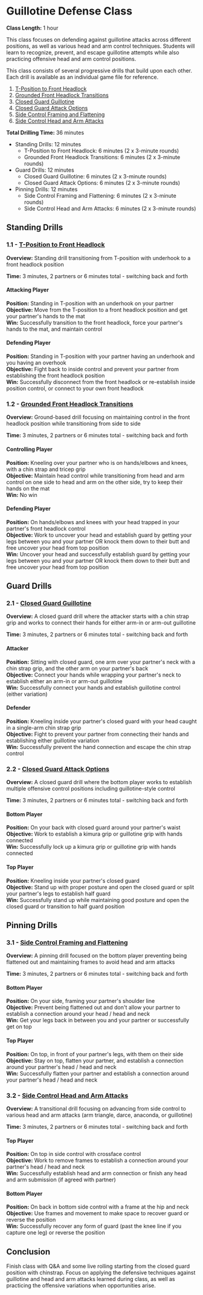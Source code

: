 # Guillotine Defense Class
**Class Length:** 1 hour

This class focuses on defending against guillotine attacks across different positions, as well as various head and arm control techniques. Students will learn to recognize, prevent, and escape guillotine attempts while also practicing offensive head and arm control positions.

This class consists of several progressive drills that build upon each other. Each drill is available as an individual game file for reference.

1. [T-Position to Front Headlock](https://mennlo.github.io/grappling-games/md-viewer.html?file=games/standing/t-position-to-front-headlock.md)
2. [Grounded Front Headlock Transitions](https://mennlo.github.io/grappling-games/md-viewer.html?file=games/standing/grounded-front-headlock-transitions.md)
3. [Closed Guard Guillotine](https://mennlo.github.io/grappling-games/md-viewer.html?file=games/guard/closed/closed-guard-guillotine.md)
4. [Closed Guard Attack Options](https://mennlo.github.io/grappling-games/md-viewer.html?file=games/guard/closed/closed-guard-attack-options.md)
5. [Side Control Framing and Flattening](https://mennlo.github.io/grappling-games/md-viewer.html?file=games/pinning/side-framing-and-flattening.md)
6. [Side Control Head and Arm Attacks](https://mennlo.github.io/grappling-games/md-viewer.html?file=games/pinning/side-control-arm-triangle-setup.md)

**Total Drilling Time:** 36 minutes
- Standing Drills: 12 minutes
  - T-Position to Front Headlock: 6 minutes (2 x 3-minute rounds)
  - Grounded Front Headlock Transitions: 6 minutes (2 x 3-minute rounds)
- Guard Drills: 12 minutes
  - Closed Guard Guillotine: 6 minutes (2 x 3-minute rounds)
  - Closed Guard Attack Options: 6 minutes (2 x 3-minute rounds)
- Pinning Drills: 12 minutes
  - Side Control Framing and Flattening: 6 minutes (2 x 3-minute rounds)
  - Side Control Head and Arm Attacks: 6 minutes (2 x 3-minute rounds)

## Standing Drills

### 1.1 - [T-Position to Front Headlock](https://mennlo.github.io/grappling-games/md-viewer.html?file=games/standing/t-position-to-front-headlock.md)

**Overview:** Standing drill transitioning from T-position with underhook to a front headlock position

**Time:** 3 minutes, 2 partners or 6 minutes total - switching back and forth

#### Attacking Player
**Position:** Standing in T-position with an underhook on your partner  
**Objective:** Move from the T-position to a front headlock position and get your partner's hands to the mat  
**Win:** Successfully transition to the front headlock, force your partner's hands to the mat, and maintain control  

#### Defending Player
**Position:** Standing in T-position with your partner having an underhook and you having an overhook  
**Objective:** Fight back to inside control and prevent your partner from establishing the front headlock position  
**Win:** Successfully disconnect from the front headlock or re-establish inside position control, or connect to your own front headlock  

### 1.2 - [Grounded Front Headlock Transitions](https://mennlo.github.io/grappling-games/md-viewer.html?file=games/standing/grounded-front-headlock-transitions.md)

**Overview:** Ground-based drill focusing on maintaining control in the front headlock position while transitioning from side to side

**Time:** 3 minutes, 2 partners or 6 minutes total - switching back and forth

#### Controlling Player
**Position:** Kneeling over your partner who is on hands/elbows and knees, with a chin strap and tricep grip  
**Objective:** Maintain head control while transitioning from head and arm control on one side to head and arm on the other side, try to keep their hands on the mat  
**Win:** No win

#### Defending Player
**Position:** On hands/elbows and knees with your head trapped in your partner's front headlock control  
**Objective:** Work to uncover your head and establish guard by getting your legs between you and your partner OR knock them down to their butt and free uncover your head from top position  
**Win:** Uncover your head and successfully establish guard by getting your legs between you and your partner OR knock them down to their butt and free uncover your head from top position  

## Guard Drills

### 2.1 - [Closed Guard Guillotine](https://mennlo.github.io/grappling-games/md-viewer.html?file=games/guard/closed/closed-guard-guillotine.md)

**Overview:** A closed guard drill where the attacker starts with a chin strap grip and works to connect their hands for either arm-in or arm-out guillotine

**Time:** 3 minutes, 2 partners or 6 minutes total - switching back and forth

#### Attacker
**Position:** Sitting with closed guard, one arm over your partner's neck with a chin strap grip, and the other arm on your partner's back  
**Objective:** Connect your hands while wrapping your partner's neck to establish either an arm-in or arm-out guillotine  
**Win:** Successfully connect your hands and establish guillotine control (either variation)  

#### Defender
**Position:** Kneeling inside your partner's closed guard with your head caught in a single-arm chin strap grip  
**Objective:** Fight to prevent your partner from connecting their hands and establishing either guillotine variation  
**Win:** Successfully prevent the hand connection and escape the chin strap control  

### 2.2 - [Closed Guard Attack Options](https://mennlo.github.io/grappling-games/md-viewer.html?file=games/guard/closed/closed-guard-attack-options.md)

**Overview:** A closed guard drill where the bottom player works to establish multiple offensive control positions including guillotine-style control

**Time:** 3 minutes, 2 partners or 6 minutes total - switching back and forth

#### Bottom Player
**Position:** On your back with closed guard around your partner's waist  
**Objective:** Work to establish a kimura grip or guillotine grip with hands connected  
**Win:** Successfully lock up a kimura grip or guillotine grip with hands connected

#### Top Player
**Position:** Kneeling inside your partner's closed guard  
**Objective:** Stand up with proper posture and open the closed guard or split your partner's legs to establish half guard  
**Win:** Successfully stand up while maintaining good posture and open the closed guard or transition to half guard position  

## Pinning Drills

### 3.1 - [Side Control Framing and Flattening](https://mennlo.github.io/grappling-games/md-viewer.html?file=games/pinning/side-framing-and-flattening.md)

**Overview:** A pinning drill focused on the bottom player preventing being flattened out and maintaining frames to avoid head and arm attacks

**Time:** 3 minutes, 2 partners or 6 minutes total - switching back and forth

#### Bottom Player
**Position:** On your side, framing your partner's shoulder line  
**Objective:** Prevent being flattened out and don't allow your partner to establish a connection around your head / head and neck  
**Win:** Get your legs back in between you and your partner or successfully get on top  

#### Top Player
**Position:** On top, in front of your partner's legs, with them on their side  
**Objective:** Stay on top, flatten your partner, and establish a connection around your partner's head / head and neck  
**Win:** Successfully flatten your partner and establish a connection around your partner's head / head and neck 

### 3.2 - [Side Control Head and Arm Attacks](https://mennlo.github.io/grappling-games/md-viewer.html?file=games/pinning/side-control-arm-triangle-setup.md)

**Overview:** A transitional drill focusing on advancing from side control to various head and arm attacks (arm triangle, darce, anaconda, or guillotine)

**Time:** 3 minutes, 2 partners or 6 minutes total - switching back and forth

#### Top Player
**Position:** On top in side control with crossface control  
**Objective:** Work to remove frames to establish a connection around your partner's head / head and neck  
**Win:** Successfully establish head and arm connection or finish any head and arm submission  (if agreed with partner)

#### Bottom Player
**Position:** On back in bottom side control with a frame at the hip and neck  
**Objective:** Use frames and movement to make space to recover guard or reverse the position  
**Win:** Successfully recover any form of guard (past the knee line if you capture one leg) or reverse the position  


## Conclusion
Finish class with Q&A and some live rolling starting from the closed guard position with chinstrap. Focus on applying the defensive techniques against guillotine and head and arm attacks learned during class, as well as practicing the offensive variations when opportunities arise.
